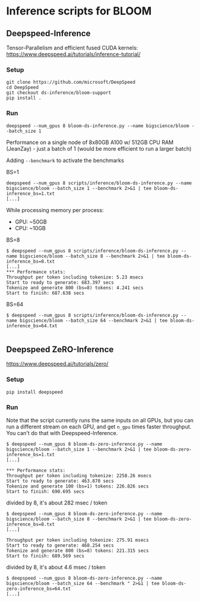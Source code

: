 # Inference scripts for BLOOM


## Deepspeed-Inference

Tensor-Parallelism and efficient fused CUDA kernels:
https://www.deepspeed.ai/tutorials/inference-tutorial/

### Setup

```
git clone https://github.com/microsoft/DeepSpeed
cd DeepSpeed
git checkout ds-inference/bloom-support
pip install .
```

### Run

```
deepspeed --num_gpus 8 bloom-ds-inference.py --name bigscience/bloom --batch_size 1
```

Performance on a single node of 8x80GB A100 w/ 512GB CPU RAM (JeanZay) - just a batch of 1 (would be more efficient to run a larger batch)

Adding `--benchmark` to activate the benchmarks


BS=1
```
deepspeed --num_gpus 8 scripts/inference/bloom-ds-inference.py --name bigscience/bloom --batch_size 1 --benchmark 2>&1 | tee bloom-ds-inference_bs=1.txt
[...]

```

While processing memory per process:

-  GPU: ~50GB
-  CPU: ~10GB


BS=8
```
$ deepspeed --num_gpus 8 scripts/inference/bloom-ds-inference.py --name bigscience/bloom --batch_size 8 --benchmark 2>&1 | tee bloom-ds-inference_bs=8.txt
[...]
*** Performance stats:
Throughput per token including tokenize: 5.23 msecs
Start to ready to generate: 683.397 secs
Tokenize and generate 800 (bs=8) tokens: 4.241 secs
Start to finish: 687.638 secs
```

BS=64

```
$ deepspeed --num_gpus 8 scripts/inference/bloom-ds-inference.py --name bigscience/bloom --batch_size 64 --benchmark 2>&1 | tee bloom-ds-inference_bs=64.txt


```


## Deepspeed ZeRO-Inference

https://www.deepspeed.ai/tutorials/zero/

### Setup

```
pip install deepspeed
```


### Run

Note that the script currently runs the same inputs on all GPUs, but you can run a different stream on each GPU, and get `n_gpu` times faster throughput. You can't do that with Deepspeed-Inference.


```
$ deepspeed --num_gpus 8 bloom-ds-zero-inference.py --name bigscience/bloom --batch_size 1 --benchmark 2>&1 | tee bloom-ds-zero-inference_bs=1.txt
[...]

*** Performance stats:
Throughput per token including tokenize: 2258.26 msecs
Start to ready to generate: 463.870 secs
Tokenize and generate 100 (bs=1) tokens: 226.826 secs
Start to finish: 690.695 secs
```

divided by 8, it's about 282 msec / token

```
$ deepspeed --num_gpus 8 bloom-ds-zero-inference.py --name bigscience/bloom --batch_size 8 --benchmark 2>&1 | tee bloom-ds-zero-inference_bs=8.txt
[...]

Throughput per token including tokenize: 275.91 msecs
Start to ready to generate: 468.254 secs
Tokenize and generate 800 (bs=8) tokens: 221.315 secs
Start to finish: 689.569 secs

```

divided by 8, it's about 4.6 msec / token



```
$ deepspeed --num_gpus 8 bloom-ds-zero-inference.py --name bigscience/bloom --batch_size 64 --benchmark " 2>&1 | tee bloom-ds-zero-inference_bs=64.txt
[...]



```

